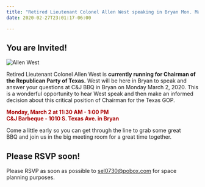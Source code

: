 ```yaml
---
title: "Retired Lieutenant Colonel Allen West speaking in Bryan Mon. Mar. 2"
date: 2020-02-27T23:01:17-06:00

---
```


## You are Invited!

<div class="align-right"  style="width:30%;height:auto;">
<img src="https://upload.wikimedia.org/wikipedia/commons/thumb/9/95/Allen_West%2C_Official_Portrait%2C_112th_Congress.jpg/800px-Allen_West%2C_Official_Portrait%2C_112th_Congress.jpg" alt="Allen West"> 
</div>

Retired Lieutenant Colonel Allen West is **currently running for Chairman of the Republican Party of Texas.** West will be here in Bryan to speak and answer your questions at C&J BBQ in Bryan on Monday March 2, 2020. This is a wonderful opportunity to hear West speak and then make an informed decision about this critical position of Chairman for the Texas GOP.  

**<span style="color:#a00">Monday, March 2 at 11:30 AM - 1:00 PM  
C&J Barbeque - 1010 S. Texas Ave. in Bryan</span>**  

Come a little early so you can get through the line to grab some great BBQ and join us in the big meeting room for a great time together.  

## Please RSVP soon!

Please RSVP as soon as possible to <a href="mailto:sel0730@pobox.com">sel0730@pobox.com</a> for space planning purposes.
